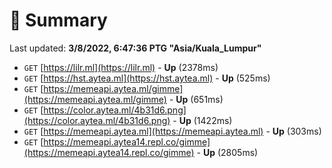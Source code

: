# 📖 Summary
Last updated: **3/8/2022, 6:47:36 PTG "Asia/Kuala_Lumpur"**

- `GET` [https://lilr.ml](https://lilr.ml) - **Up** (2378ms)
- `GET` [https://hst.aytea.ml](https://hst.aytea.ml) - **Up** (525ms)
- `GET` [https://memeapi.aytea.ml/gimme](https://memeapi.aytea.ml/gimme) - **Up** (651ms)
- `GET` [https://color.aytea.ml/4b31d6.png](https://color.aytea.ml/4b31d6.png) - **Up** (1422ms)
- `GET` [https://memeapi.aytea.ml](https://memeapi.aytea.ml) - **Up** (303ms)
- `GET` [https://memeapi.aytea14.repl.co/gimme](https://memeapi.aytea14.repl.co/gimme) - **Up** (2805ms)
